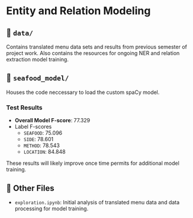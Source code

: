 # Entity and Relation Modeling

## 💾 `data/`

Contains translated menu data sets and results from previous semester of project work.  Also contains the resources for ongoing NER and relation extraction model training.

## 🐡 `seafood_model/`

Houses the code neccessary to load the custom spaCy model.

### Test Results

- **Overall Model F-score**: 77.329
- Label F-scores
  - `SEAFOOD`: 75.096
  - `SIDE`: 78.601
  - `METHOD`: 78.543
  - `LOCATION`: 84.848

These results will likely improve once time permits for additional model training.

## 🐍 Other Files

- `exploration.ipynb`: Initial analysis of translated menu data and data processing for model training.
